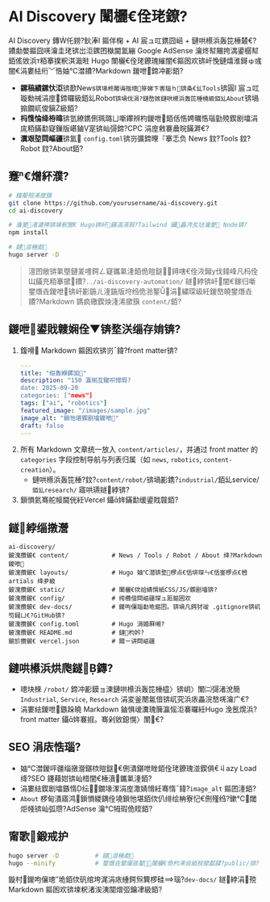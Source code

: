 ﻿# AI Discovery 闈欐€佺珯鐐?

AI Discovery 鏄仛鐒?鈥淎I 鏂伴椈 + AI 宸ュ叿鎸囧崡 + 鏈哄櫒浜轰笓棰樷€?鐨勮嫳鏂囧唴瀹圭珯锛岀洰鏍囨槸閫氳繃 Google AdSense 瀹炵幇闀挎湡鍙樼幇銆傜敓浜т粨搴撲粎淇濈暀 Hugo 闈欐€佺珯鐐瑰繀闇€鏂囦欢锛屽悗鏈熺淮鎶ゅ彧闇€涓婁紶绗﹀悎妯℃澘鐨?Markdown 鍐呭鍗冲彲銆?

- **鏍稿績鏍忕洰**锛歚News`锛堟柊闂诲揩璁笌娣卞害瑙ｈ锛夈€乣Tools`锛圓I 宸ュ叿璇勬祴涓庢鍗曪級銆乣Robot`锛堝伐涓?鏈嶅姟鏈哄櫒浜轰笓棰橈級銆乣About`锛堝搧鐗屼俊鎭級銆?
- **杩愯惀绛栫暐**锛氫繚鎸侀珮璐ㄩ噺鑻辨枃鍐呭銆佸悎娉曞悎瑙勭殑鍥剧墖涓庣粨鏋勫寲鏁版嵁鏀寔锛屾彁鍗?CPC 涓庢敹褰曟晥鏋溿€?
- **瀵艰埅閰嶇疆**锛氳 `config.toml`锛岃彍鍗曢『搴忎负 News 鈫?Tools 鈫?Robot 鈫?About銆?

## 蹇€熷紑濮?

```bash
# 鍏嬮殕浠撳簱
git clone https://github.com/yourusername/ai-discovery.git
cd ai-discovery

# 瀹夎渚濊禆锛堜粎闇€ Hugo锛屽鏋滈渶瑕?Tailwind 鑷畾涔夊垯瀹夎 Node锛?
npm install

# 鏈湴棰勮
hugo server -D
```

> 澶囨敞锛氭墍鏈夎嚜鍔ㄥ寲鑴氭湰銆佹暟鎹鐞嗐€佺洃鎺у伐鍏峰凡杩佺Щ鑷充粨搴撳鐨?`../ai-discovery-automation/` 鐩綍锛屽闇€鎵归噺鐢熸垚鍐呭锛屽彲鍦ㄦ湰鍦版垨绉佹湁鐜涓繍琛岋紝鍐嶅皢鐢熸垚鐨?Markdown 鎷疯礉鍥炴湰浠撳簱 `content/`銆?

## 鍐呭鍙戝竷娴佺▼锛堥浂缁存姢锛?

1. 鍑嗗 Markdown 鏂囦欢锛岃ˉ鍏?front matter锛?
   ```yaml
   ---
   title: "绀轰緥鏍囬"
   description: "150 瀛椾互鍐呮憳瑕?
   date: 2025-09-20
   categories: ["news"]
   tags: ["ai", "robotics"]
   featured_image: "/images/sample.jpg"
   image_alt: "鎻忚堪鍥剧墖鍐呭"
   draft: false
   ---
   ```
2. 所有 Markdown 文章统一放入 `content/articles/`，并通过 front matter 的 `categories` 字段控制导航与列表归属（如 `news`, `robotics`, `content-creation`）。
   - 鏈哄櫒浜轰笓棰?鈫?`content/robot/`锛堝彲鎸?`industrial/`銆乣service/`銆乣research/` 寤哄瓙鐩綍锛?
3. 鎻愪氦骞舵帹閫侊紝Vercel 鑷姩鏋勫缓鍙戝竷銆?

## 鐩綍缁撴瀯

```
ai-discovery/
鈹溾攢鈹€ content/            # News / Tools / Robot / About 绛?Markdown 鍐呭
鈹溾攢鈹€ layouts/            # Hugo 妯℃澘锛堥椤点€佸垪琛ㄣ€佸崟椤点€乸artials 绛夛級
鈹溾攢鈹€ static/             # 闈欐€佽祫婧愶紙CSS/JS/鍥剧墖锛?
鈹溾攢鈹€ config/             # 绔欑偣閰嶇疆琛ュ厖鏂囦欢
鈹溾攢鈹€ dev-docs/           # 鍐呴儴瑙勫垝鏂囨。锛堝凡鍔犲叆 .gitignore锛屼笉鎺ㄩ€?GitHub锛?
鈹溾攢鈹€ config.toml         # Hugo 涓婚厤缃?
鈹溾攢鈹€ README.md           # 鏈枃妗?
鈹斺攢鈹€ vercel.json         # 閮ㄧ讲閰嶇疆
```

## 鏈哄櫒浜烘爮鐩鏄?

- 璁块棶 `/robot/` 鍗冲彲鏌ョ湅鏈哄櫒浜轰笓棰橀〉锛岄〉闈㈡彁渚涗簡 `Industrial`, `Service`, `Research` 涓変釜閿氱偣锛屼究浜庡畾浣嶅唴瀹广€?
- 涓婁紶鍐呭鏃跺皢 Markdown 鏀惧叆瀵瑰簲瀛愮洰褰曪紝Hugo 浼氬熀浜?front matter 鑷姩褰掓。骞剁敓鎴愰〉闈€?

## SEO 涓庡悎瑙?

- 妯℃澘鍐呯疆缁撴瀯鍖栨暟鎹€侀潰鍖呭睉銆佺珯鐐瑰湴鍥俱€丩azy Load 绛?SEO 鑳藉姏锛屾棤闇€棰濆鑴氭湰銆?
- 涓婁紶鍥剧墖鏃惰纭鐗堟潈涓庢潵婧愶紝骞惰ˉ鍏?`image_alt` 鏂囨湰銆?
- `About` 椤甸潰寤鸿鎻愪緵鍝佺墝鎻忚堪銆佽仈绯绘柟寮忋€侀殣绉?鏉℃閾炬帴锛屾弧瓒?AdSense 瀹℃牳瑕佹眰銆?

## 甯歌鍛戒护

```bash
hugo server -D          # 鏈湴棰勮
hugo --minify           # 鐢熸垚鐢熶骇鐜闈欐€佹枃浠讹紙杈撳嚭鍒?public/锛?
```

鏇村鍐呴儴璁″垝銆佽矾绾垮浘涓庡緟鍔炰簨椤硅瑙?`dev-docs/` 鐩綍涓殑 Markdown 鏂囦欢锛堜粎渚涘洟闃熷弬鑰冿級銆?
